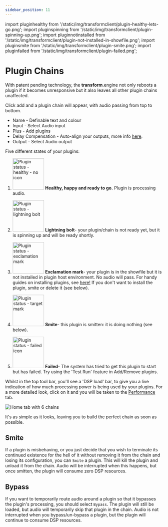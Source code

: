 ```yaml
---
sidebar_position: 11
---
```


import pluginhealthy from '/static/img/transformclient/plugin-healthy-lets-go.png';
import pluginspinning from '/static/img/transformclient/plugin-spinning-up.png';
import pluginnotinstalled from '/static/img/transformclient/plugin-not-installed-in-showfile.png';
import pluginsmite from '/static/img/transformclient/plugin-smite.png';
import pluginfailed from '/static/img/transformclient/plugin-failed.png';

# Plugin Chains

With patent pending technology, the **transform**.engine not only reboots a plugin if it becomes unresponsive but it also leaves all other plugin chains unaffected.

Click add and a plugin chain will appear, with audio passing from top to bottom.

- Name - Definable text and colour
- Input - Select Audio input
- Plus - Add plugins
- Delay Compensation - Auto-align your outputs, more info [here](delay-compensation.md).
- Output - Select Audio output

Five different states of your plugins:

1. <img src={pluginhealthy} alt="Plugin status - healthy - no icon" width="100" /> **Healthy, happy and ready to go.** Plugin is processing audio.

2. <img src={pluginspinning} alt="Plugin status - lightning bolt" width="100" /> **Lightning bolt**- your plugin/chain is not ready yet, but it is spinning up and will be ready shortly.

3. <img src={pluginnotinstalled} alt="Plugin status - exclamation mark" width="100" /> **Exclamation
   mark**- your plugin is in the showfile but it is not installed in plugin host environment. No
   audio will pass. For handy guides on installing plugins, see
   [here!](../library/plugins/plugins.md) If you don't want to install the plugin, smite or delete
   it (see below).

4. <img src={pluginsmite} alt="Plugin status - target mark" width="100" /> **Smite**- this plugin is smitten: it is doing nothing (see below).

5. <img src={pluginfailed} alt="Plugin status - failed icon" width="100" /> **Failed**- The system has tried to get this plugin to start but has failed. Try using the 'Test Run' feature in Add/Remove plugins.

Whilst in the top tool bar, you'll see a 'DSP load' bar, to give you a live indication of how much processing power is being used by your plugins. For a more detailed look, click on it and you will be taken to the [Performance](../system/performance) tab.

![Home tab with 6 chains](/img/transformclient/home-chains.png)

It's as simple as it looks, leaving you to build the perfect chain as soon as possible.

## Smite

If a plugin is misbehaving, or you just decide that you wish to terminate its continued existence
for the hell of it without removing it from the chain and losing its configuration, you can `Smite`
a plugin. This will kill the plugin and unload it from the chain. Audio will be interrupted when
this happens, but once smitten, the plugin will consume zero DSP resources.

## Bypass

If you want to temporarily route audio around a plugin so that it bypasses the plugin's processing,
you should select `Bypass`. The plugin will still be loaded, but audio will temporarily skip that
plugin in the chain. Audio is not interrupted when you bypass/un-bypass a plugin, but the plugin will
continue to consume DSP resources.
